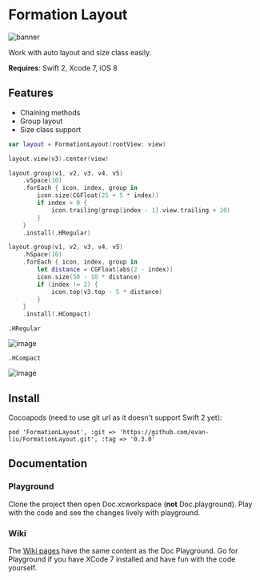 # Formation Layout

![banner](https://raw.githubusercontent.com/evan-liu/FormationLayout/master/Doc.playground/Resources/banner.png)

Work with auto layout and size class easily.

**Requires**: Swift 2, Xcode 7, iOS 8

## Features

- Chaining methods
- Group layout
- Size class support


```swift
var layout = FormationLayout(rootView: view)

layout.view(v3).center(view)

layout.group(v1, v2, v3, v4, v5)
    .vSpace(10)
    .forEach { icon, index, group in
        icon.size(CGFloat(25 + 5 * index))
        if index > 0 {
            icon.trailing(group[index - 1].view.trailing + 20)
        }
    }
    .install(.HRegular)

layout.group(v1, v2, v3, v4, v5)
    .hSpace(10)
    .forEach { icon, index, group in
        let distance = CGFloat(abs(2 - index))
        icon.size(50 - 10 * distance)
        if (index != 2) {
            icon.top(v3.top - 5 * distance)
        }
    }
    .install(.HCompact)
```
`.HRegular`

![image](https://cloud.githubusercontent.com/assets/126383/8302349/ec66d380-19e9-11e5-901b-2729c003c3f9.png)

`.HCompact`

![image](https://cloud.githubusercontent.com/assets/126383/8302394/2a59bab8-19ea-11e5-8b42-24a7c6a5a9b0.png)


## Install 

Cocoapods (need to use git url as it doesn't support Swift 2 yet):

```
pod 'FormationLayout', :git => 'https://github.com/evan-liu/FormationLayout.git', :tag => '0.3.0'
```

## Documentation

### Playground

Clone the project then open Doc.xcworkspace (**not** Doc.playground). Play with the code and see the changes lively with playground. 

### Wiki

The [Wiki pages](https://github.com/evan-liu/FormationLayout/wiki) have the same content as the Doc Playground. Go for Playground if you have XCode 7 installed and have fun with the code yourself.